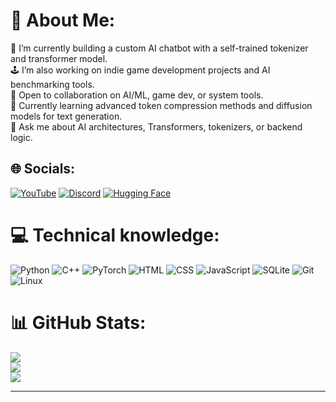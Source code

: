 # 💫 About Me:
🧠 I’m currently building a custom AI chatbot with a self-trained tokenizer and transformer model.<br>
🕹️ I’m also working on indie game development projects and AI benchmarking tools.<br>
🤝 Open to collaboration on AI/ML, game dev, or system tools.<br>
🌱 Currently learning advanced token compression methods and diffusion models for text generation.<br>
💬 Ask me about AI architectures, Transformers, tokenizers, or backend logic.<br>

## 🌐 Socials:
[![YouTube](https://img.shields.io/badge/YouTube-red?logo=youtube&logoColor=white)](https://youtube.com/@sylo_3285) [![Discord](https://img.shields.io/badge/Discord-5865F2?logo=discord&logoColor=white)](https://discord.gg/Pr76p4MAhy) [![Hugging Face](https://img.shields.io/badge/HuggingFace-%23FFB000?logo=huggingface&logoColor=white)](https://huggingface.co/Sylo3285)

# 💻 Technical knowledge:
![Python](https://img.shields.io/badge/python-3670A0?style=for-the-badge&logo=python&logoColor=ffdd54) ![C++](https://img.shields.io/badge/c++-%2300599C.svg?style=for-the-badge&logo=c%2B%2B&logoColor=white) ![PyTorch](https://img.shields.io/badge/pytorch-%23EE4C2C.svg?style=for-the-badge&logo=pytorch&logoColor=white) ![HTML](https://img.shields.io/badge/html-%23E34F26.svg?style=for-the-badge&logo=html5&logoColor=white) ![CSS](https://img.shields.io/badge/css-%231572B6.svg?style=for-the-badge&logo=css3&logoColor=white) ![JavaScript](https://img.shields.io/badge/javascript-%23323330.svg?style=for-the-badge&logo=javascript&logoColor=%23F7DF1E) ![SQLite](https://img.shields.io/badge/sqlite-%2307405e.svg?style=for-the-badge&logo=sqlite&logoColor=white) ![Git](https://img.shields.io/badge/git-%23F05033.svg?style=for-the-badge&logo=git&logoColor=white) ![Linux](https://img.shields.io/badge/linux-%23000.svg?style=for-the-badge&logo=linux&logoColor=white)

# 📊 GitHub Stats:
![](https://github-readme-stats.vercel.app/api?username=sylo3285&theme=tokyonight&hide_border=false&include_all_commits=true&count_private=true)<br/>
![](https://github-readme-streak-stats.herokuapp.com/?user=sylo3285&theme=tokyonight&hide_border=false)<br/>
![](https://github-readme-stats.vercel.app/api/top-langs/?username=sylo3285&theme=tokyonight&hide_border=false&layout=compact)

---
